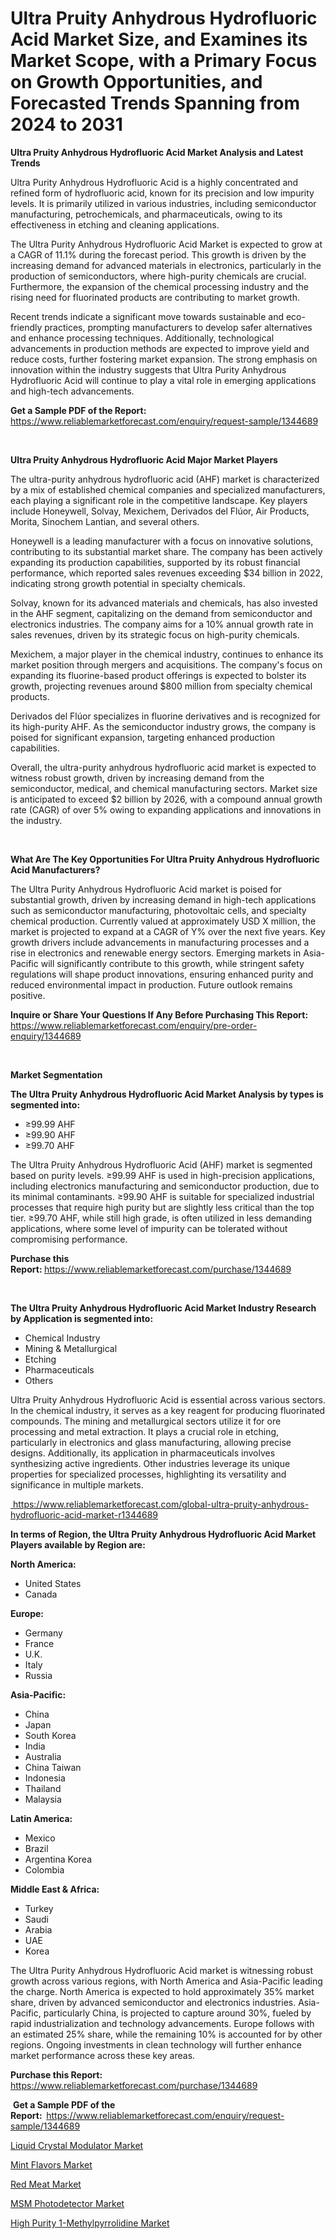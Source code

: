 <p><h1>Ultra Pruity Anhydrous Hydrofluoric Acid Market Size, and Examines its Market Scope, with a Primary Focus on Growth Opportunities, and Forecasted Trends Spanning from 2024 to 2031</h1></p><p><strong>Ultra Pruity Anhydrous Hydrofluoric Acid Market Analysis and Latest Trends</strong></p>
<p><p>Ultra Purity Anhydrous Hydrofluoric Acid is a highly concentrated and refined form of hydrofluoric acid, known for its precision and low impurity levels. It is primarily utilized in various industries, including semiconductor manufacturing, petrochemicals, and pharmaceuticals, owing to its effectiveness in etching and cleaning applications.</p><p>The Ultra Purity Anhydrous Hydrofluoric Acid Market is expected to grow at a CAGR of 11.1% during the forecast period. This growth is driven by the increasing demand for advanced materials in electronics, particularly in the production of semiconductors, where high-purity chemicals are crucial. Furthermore, the expansion of the chemical processing industry and the rising need for fluorinated products are contributing to market growth.</p><p>Recent trends indicate a significant move towards sustainable and eco-friendly practices, prompting manufacturers to develop safer alternatives and enhance processing techniques. Additionally, technological advancements in production methods are expected to improve yield and reduce costs, further fostering market expansion. The strong emphasis on innovation within the industry suggests that Ultra Purity Anhydrous Hydrofluoric Acid will continue to play a vital role in emerging applications and high-tech advancements.</p></p>
<p><strong>Get a Sample PDF of the Report:&nbsp;</strong> <a href="https://www.reliablemarketforecast.com/enquiry/request-sample/1344689?utm_campaign=1283&utm_medium=2&utm_source=Github&utm_content=ia&utm_term=30092024&utm_id=ultra-pruity-anhydrous-hydrofluoric-acid">https://www.reliablemarketforecast.com/enquiry/request-sample/1344689</a></p>
<p>&nbsp;</p>
<p><strong>Ultra Pruity Anhydrous Hydrofluoric Acid Major Market Players</strong></p>
<p><p>The ultra-purity anhydrous hydrofluoric acid (AHF) market is characterized by a mix of established chemical companies and specialized manufacturers, each playing a significant role in the competitive landscape. Key players include Honeywell, Solvay, Mexichem, Derivados del Flúor, Air Products, Morita, Sinochem Lantian, and several others.</p><p>Honeywell is a leading manufacturer with a focus on innovative solutions, contributing to its substantial market share. The company has been actively expanding its production capabilities, supported by its robust financial performance, which reported sales revenues exceeding $34 billion in 2022, indicating strong growth potential in specialty chemicals.</p><p>Solvay, known for its advanced materials and chemicals, has also invested in the AHF segment, capitalizing on the demand from semiconductor and electronics industries. The company aims for a 10% annual growth rate in sales revenues, driven by its strategic focus on high-purity chemicals.</p><p>Mexichem, a major player in the chemical industry, continues to enhance its market position through mergers and acquisitions. The company's focus on expanding its fluorine-based product offerings is expected to bolster its growth, projecting revenues around $800 million from specialty chemical products.</p><p>Derivados del Flúor specializes in fluorine derivatives and is recognized for its high-purity AHF. As the semiconductor industry grows, the company is poised for significant expansion, targeting enhanced production capabilities.</p><p>Overall, the ultra-purity anhydrous hydrofluoric acid market is expected to witness robust growth, driven by increasing demand from the semiconductor, medical, and chemical manufacturing sectors. Market size is anticipated to exceed $2 billion by 2026, with a compound annual growth rate (CAGR) of over 5% owing to expanding applications and innovations in the industry.</p></p>
<p>&nbsp;</p>
<p><strong>What Are The Key Opportunities For Ultra Pruity Anhydrous Hydrofluoric Acid Manufacturers?</strong></p>
<p><p>The Ultra Purity Anhydrous Hydrofluoric Acid market is poised for substantial growth, driven by increasing demand in high-tech applications such as semiconductor manufacturing, photovoltaic cells, and specialty chemical production. Currently valued at approximately USD X million, the market is projected to expand at a CAGR of Y% over the next five years. Key growth drivers include advancements in manufacturing processes and a rise in electronics and renewable energy sectors. Emerging markets in Asia-Pacific will significantly contribute to this growth, while stringent safety regulations will shape product innovations, ensuring enhanced purity and reduced environmental impact in production. Future outlook remains positive.</p></p>
<p><strong>Inquire or Share Your Questions If Any Before Purchasing This Report:</strong> <a href="https://www.reliablemarketforecast.com/enquiry/pre-order-enquiry/1344689?utm_campaign=1283&utm_medium=2&utm_source=Github&utm_content=ia&utm_term=30092024&utm_id=ultra-pruity-anhydrous-hydrofluoric-acid">https://www.reliablemarketforecast.com/enquiry/pre-order-enquiry/1344689</a></p>
<p>&nbsp;</p>
<p><strong>Market Segmentation</strong></p>
<p><strong>The Ultra Pruity Anhydrous Hydrofluoric Acid Market Analysis by types is segmented into:</strong></p>
<p><ul><li>≥99.99 AHF</li><li>≥99.90 AHF</li><li>≥99.70 AHF</li></ul></p>
<p><p>The Ultra Pruity Anhydrous Hydrofluoric Acid (AHF) market is segmented based on purity levels. ≥99.99 AHF is used in high-precision applications, including electronics manufacturing and semiconductor production, due to its minimal contaminants. ≥99.90 AHF is suitable for specialized industrial processes that require high purity but are slightly less critical than the top tier. ≥99.70 AHF, while still high grade, is often utilized in less demanding applications, where some level of impurity can be tolerated without compromising performance.</p></p>
<p><strong>Purchase this Report:&nbsp;</strong><a href="https://www.reliablemarketforecast.com/purchase/1344689?utm_campaign=1283&utm_medium=2&utm_source=Github&utm_content=ia&utm_term=30092024&utm_id=ultra-pruity-anhydrous-hydrofluoric-acid">https://www.reliablemarketforecast.com/purchase/1344689</a></p>
<p>&nbsp;</p>
<p><strong>The Ultra Pruity Anhydrous Hydrofluoric Acid Market Industry Research by Application is segmented into:</strong></p>
<p><ul><li>Chemical Industry</li><li>Mining & Metallurgical</li><li>Etching</li><li>Pharmaceuticals</li><li>Others</li></ul></p>
<p><p>Ultra Pruity Anhydrous Hydrofluoric Acid is essential across various sectors. In the chemical industry, it serves as a key reagent for producing fluorinated compounds. The mining and metallurgical sectors utilize it for ore processing and metal extraction. It plays a crucial role in etching, particularly in electronics and glass manufacturing, allowing precise designs. Additionally, its application in pharmaceuticals involves synthesizing active ingredients. Other industries leverage its unique properties for specialized processes, highlighting its versatility and significance in multiple markets.</p></p>
<p><a href="https://www.reliablemarketforecast.com/global-ultra-pruity-anhydrous-hydrofluoric-acid-market-r1344689?utm_campaign=1283&utm_medium=2&utm_source=Github&utm_content=ia&utm_term=30092024&utm_id=ultra-pruity-anhydrous-hydrofluoric-acid">&nbsp;https://www.reliablemarketforecast.com/global-ultra-pruity-anhydrous-hydrofluoric-acid-market-r1344689</a></p>
<p><strong>In terms of Region, the Ultra Pruity Anhydrous Hydrofluoric Acid Market Players available by Region are:</strong></p>
<p>
    <p> <strong> North America: </strong>
        <ul>
            <li>United States</li>
            <li>Canada</li>
        </ul>
        </p> 
    <p> <strong> Europe: </strong>
        <ul>
            <li>Germany</li>
            <li>France</li>
            <li>U.K.</li>
            <li>Italy</li>
            <li>Russia</li>
        </ul>
        </p> 
    <p> <strong> Asia-Pacific: </strong>
        <ul>
            <li>China</li>
            <li>Japan</li>
            <li>South Korea</li>
            <li>India</li>
            <li>Australia</li>
            <li>China Taiwan</li>
            <li>Indonesia</li>
            <li>Thailand</li>
            <li>Malaysia</li>
        </ul>
        </p> 
    <p> <strong> Latin America: </strong>
        <ul>
            <li>Mexico</li>
            <li>Brazil</li>
            <li>Argentina Korea</li>
            <li>Colombia</li>
        </ul>
        </p> 
    <p> <strong> Middle East & Africa: </strong>
        <ul>
            <li>Turkey</li>
            <li>Saudi</li>
            <li>Arabia</li>
            <li>UAE</li>
            <li>Korea</li>
        </ul>
    </p>
    </p>
<p><p>The Ultra Purity Anhydrous Hydrofluoric Acid market is witnessing robust growth across various regions, with North America and Asia-Pacific leading the charge. North America is expected to hold approximately 35% market share, driven by advanced semiconductor and electronics industries. Asia-Pacific, particularly China, is projected to capture around 30%, fueled by rapid industrialization and technology advancements. Europe follows with an estimated 25% share, while the remaining 10% is accounted for by other regions. Ongoing investments in clean technology will further enhance market performance across these key areas.</p></p>
<p><strong>Purchase this Report: </strong><a href="https://www.reliablemarketforecast.com/purchase/1344689?utm_campaign=1283&utm_medium=2&utm_source=Github&utm_content=ia&utm_term=30092024&utm_id=ultra-pruity-anhydrous-hydrofluoric-acid">https://www.reliablemarketforecast.com/purchase/1344689</a></p>
<p>&nbsp;<strong>Get a Sample PDF of the Report:&nbsp;&nbsp;</strong><a href="https://www.reliablemarketforecast.com/enquiry/request-sample/1344689?utm_campaign=1283&utm_medium=2&utm_source=Github&utm_content=ia&utm_term=30092024&utm_id=ultra-pruity-anhydrous-hydrofluoric-acid">https://www.reliablemarketforecast.com/enquiry/request-sample/1344689</a></p>
<p><strong></strong></p>
<p><p><a href="https://issuu.com/reportprime-2/docs/liquid-crystal-modulator-market-siz_ec9b7cfe7e9981?utm_campaign=1283&utm_medium=2&utm_source=Github&utm_content=ia&utm_term=30092024&utm_id=ultra-pruity-anhydrous-hydrofluoric-acid">Liquid Crystal Modulator Market</a></p><p><a href="https://www.linkedin.com/pulse/global-mint-flavors-market-trends-insights-growth-opportunities-eblvc?utm_campaign=1283&utm_medium=2&utm_source=Github&utm_content=ia&utm_term=30092024&utm_id=ultra-pruity-anhydrous-hydrofluoric-acid">Mint Flavors Market</a></p><p><a href="https://www.linkedin.com/pulse/red-meat-market-size-share-analysis-growth-trends-forecast-c08xc?utm_campaign=1283&utm_medium=2&utm_source=Github&utm_content=ia&utm_term=30092024&utm_id=ultra-pruity-anhydrous-hydrofluoric-acid">Red Meat Market</a></p><p><a href="https://issuu.com/reportprime-2/docs/msm-photodetector-market-size-2030._eaa540cb7a9abf?utm_campaign=1283&utm_medium=2&utm_source=Github&utm_content=ia&utm_term=30092024&utm_id=ultra-pruity-anhydrous-hydrofluoric-acid">MSM Photodetector Market</a></p><p><a href="https://github.com/AdeaKodra585/Market-Research-Report-List-1/blob/main/high-purity-1-methylpyrrolidine-market.md?utm_campaign=1283&utm_medium=2&utm_source=Github&utm_content=ia&utm_term=30092024&utm_id=ultra-pruity-anhydrous-hydrofluoric-acid">High Purity 1-Methylpyrrolidine Market</a></p></p>